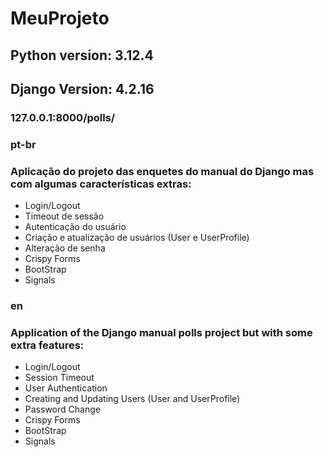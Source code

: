 # MeuProjeto

## Python version: 3.12.4
## Django Version: 4.2.16

### 127.0.0.1:8000/polls/

### pt-br
### Aplicação do projeto das enquetes do manual do Django mas com algumas características extras:
* Login/Logout
* Timeout de sessão
* Autenticação do usuário
* Criação e atualização de usuários (User e UserProfile)
* Alteração de senha
* Crispy Forms
* BootStrap
* Signals
 
 ### en
 ### Application of the Django manual polls project but with some extra features:
* Login/Logout
* Session Timeout
* User Authentication
* Creating and Updating Users (User and UserProfile)
* Password Change
* Crispy Forms
* BootStrap
* Signals
